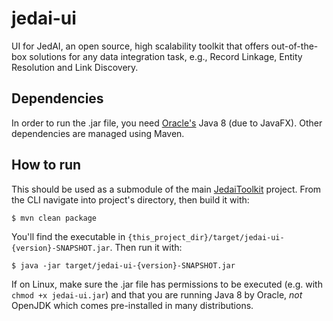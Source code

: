 # jedai-ui
UI for JedAI, an open source, high scalability toolkit that offers out-of-the-box solutions for any data integration 
task, e.g., Record Linkage, Entity Resolution and Link Discovery.

## Dependencies
In order to run the .jar file, you need [Oracle's](http://www.oracle.com/technetwork/java/javase/overview/java8-2100321.html) Java 8 (due to JavaFX).
Other dependencies are managed using Maven. 

## How to run
This should be used as a submodule of the main [JedaiToolkit](https://github.com/scify/JedAIToolkit) project.
From the CLI navigate into project's directory, then build it with:
```
$ mvn clean package
```

You'll find the executable in `{this_project_dir}/target/jedai-ui-{version}-SNAPSHOT.jar`. Then run it with:
```
$ java -jar target/jedai-ui-{version}-SNAPSHOT.jar
```
If on Linux, make sure the .jar file has permissions to be executed (e.g. with `chmod +x jedai-ui.jar`) and that you are running Java 8 by Oracle, *not* OpenJDK which comes pre-installed in many distributions. 


